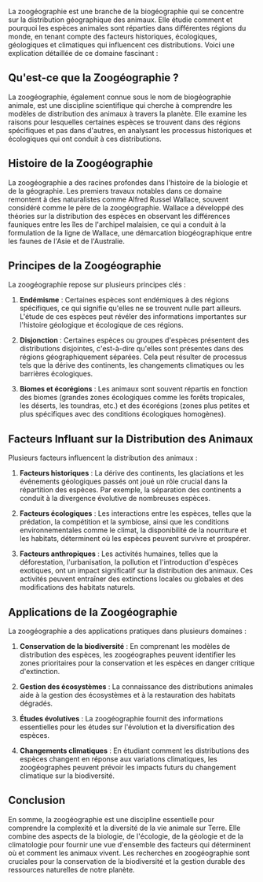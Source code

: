 La zoogéographie est une branche de la biogéographie qui se concentre sur la distribution géographique des animaux. Elle étudie comment et pourquoi les espèces animales sont réparties dans différentes régions du monde, en tenant compte des facteurs historiques, écologiques, géologiques et climatiques qui influencent ces distributions. Voici une explication détaillée de ce domaine fascinant :

## Qu'est-ce que la Zoogéographie ?

La zoogéographie, également connue sous le nom de biogéographie animale, est une discipline scientifique qui cherche à comprendre les modèles de distribution des animaux à travers la planète. Elle examine les raisons pour lesquelles certaines espèces se trouvent dans des régions spécifiques et pas dans d'autres, en analysant les processus historiques et écologiques qui ont conduit à ces distributions.

## Histoire de la Zoogéographie

La zoogéographie a des racines profondes dans l'histoire de la biologie et de la géographie. Les premiers travaux notables dans ce domaine remontent à des naturalistes comme Alfred Russel Wallace, souvent considéré comme le père de la zoogéographie. Wallace a développé des théories sur la distribution des espèces en observant les différences fauniques entre les îles de l'archipel malaisien, ce qui a conduit à la formulation de la ligne de Wallace, une démarcation biogéographique entre les faunes de l'Asie et de l'Australie.

## Principes de la Zoogéographie

La zoogéographie repose sur plusieurs principes clés :

1. **Endémisme** : Certaines espèces sont endémiques à des régions spécifiques, ce qui signifie qu'elles ne se trouvent nulle part ailleurs. L'étude de ces espèces peut révéler des informations importantes sur l'histoire géologique et écologique de ces régions.

2. **Disjonction** : Certaines espèces ou groupes d'espèces présentent des distributions disjointes, c'est-à-dire qu'elles sont présentes dans des régions géographiquement séparées. Cela peut résulter de processus tels que la dérive des continents, les changements climatiques ou les barrières écologiques.

3. **Biomes et écorégions** : Les animaux sont souvent répartis en fonction des biomes (grandes zones écologiques comme les forêts tropicales, les déserts, les toundras, etc.) et des écorégions (zones plus petites et plus spécifiques avec des conditions écologiques homogènes).

## Facteurs Influant sur la Distribution des Animaux

Plusieurs facteurs influencent la distribution des animaux :

1. **Facteurs historiques** : La dérive des continents, les glaciations et les événements géologiques passés ont joué un rôle crucial dans la répartition des espèces. Par exemple, la séparation des continents a conduit à la divergence évolutive de nombreuses espèces.

2. **Facteurs écologiques** : Les interactions entre les espèces, telles que la prédation, la compétition et la symbiose, ainsi que les conditions environnementales comme le climat, la disponibilité de la nourriture et les habitats, déterminent où les espèces peuvent survivre et prospérer.

3. **Facteurs anthropiques** : Les activités humaines, telles que la déforestation, l'urbanisation, la pollution et l'introduction d'espèces exotiques, ont un impact significatif sur la distribution des animaux. Ces activités peuvent entraîner des extinctions locales ou globales et des modifications des habitats naturels.

## Applications de la Zoogéographie

La zoogéographie a des applications pratiques dans plusieurs domaines :

1. **Conservation de la biodiversité** : En comprenant les modèles de distribution des espèces, les zoogéographes peuvent identifier les zones prioritaires pour la conservation et les espèces en danger critique d'extinction.

2. **Gestion des écosystèmes** : La connaissance des distributions animales aide à la gestion des écosystèmes et à la restauration des habitats dégradés.

3. **Études évolutives** : La zoogéographie fournit des informations essentielles pour les études sur l'évolution et la diversification des espèces.

4. **Changements climatiques** : En étudiant comment les distributions des espèces changent en réponse aux variations climatiques, les zoogéographes peuvent prévoir les impacts futurs du changement climatique sur la biodiversité.

## Conclusion

En somme, la zoogéographie est une discipline essentielle pour comprendre la complexité et la diversité de la vie animale sur Terre. Elle combine des aspects de la biologie, de l'écologie, de la géologie et de la climatologie pour fournir une vue d'ensemble des facteurs qui déterminent où et comment les animaux vivent. Les recherches en zoogéographie sont cruciales pour la conservation de la biodiversité et la gestion durable des ressources naturelles de notre planète.